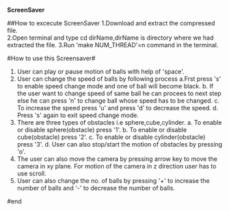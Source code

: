 **ScreenSaver**

##How to excecute ScreenSaver
1.Download and extract the compressed file.\
2.Open terminal and type cd dirName,dirName is directory where we had extracted the file.
3.Run 'make NUM_THREAD'=n command in the terminal.


#How to use this Screensaver#
1. User can play or pause motion of balls with help of 'space'.
2. User can change the speed of balls by following process 
   a.Frst press 's' to enable speed change mode and one of ball will become black.
   b. If the user want to change speed of same ball he can procees to next step else he can press 'n' to change ball whose speed               has to be changed.
   c.  To increase the speed press 'u' and press 'd' to decrease the speed.
   d. Press 's' again to exit speed change mode.
3. There are three types of obstacles i.e sphere,cube,cylinder.
   a.  To enable or disable sphere(obstacle) press '1'.
   b.  To enable or disable cube(obstacle) press '2'.
   c.  To enable or disable cylinder(obstacle) press '3'.
   d.  User can also stop/start the motion of obstacles by pressing 'o'.
4. The user can also move the camera by pressing arrow key to move the camera in xy plane. For motion of the camera in z direction user has to  use scroll.
5. User can also change the no. of balls by pressing '+' to increase the number of balls and '-' to decrease the number of balls.


#end
